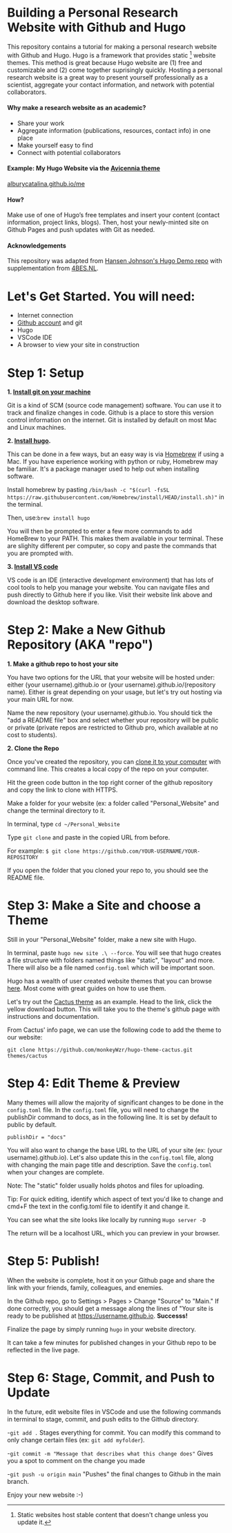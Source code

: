 # Building a Personal Research Website with Github and Hugo
This repository contains a tutorial for making a personal research website with Github and Hugo. Hugo is a framework that provides static [^1] website themes. This method is great because Hugo website are (1) free and customizable and (2) come together suprisingly quickly. Hosting a personal research website is a great way to present yourself professionally as a scientist, aggregate your contact information, and network with potential collaborators. 

[^1]: Static websites host stable content that doesn't change unless you update it.



#### Why make a research website as an academic?
- Share your work
- Aggregate information (publications, resources, contact info) in one place
- Make yourself easy to find
- Connect with potential collaborators


#### Example: My Hugo Website via the [Avicennia theme](https://github.com/hadisinaee/avicenna)
[alburycatalina.github.io/me](https://alburycatalina.github.io/me/)

#### How?
Make use of one of Hugo’s free templates and insert your content (contact information, project links, blogs). Then, host your newly-minted site on Github Pages and push updates with Git as needed. 

#### Acknowledgements
This repository was adapted from [Hansen Johnson's Hugo Demo repo](https://github.com/hansenjohnson/hugo-demo) with supplementation from  [4BES.NL](https://4bes.nl/2021/08/29/create-a-website-with-hugo-and-github-pages/). 




# Let's Get Started. You will need:
- Internet connection
- [Github account](https://github.com/) and git
- Hugo
- VSCode IDE
- A browser to view your site in construction


# Step 1: Setup
**1. [Install git on your machine](https://git-scm.com/book/en/v2/Getting-Started-Installing-Git)**

Git is a kind of SCM (source code management) software. You can use it to track and finalize changes in code. Github is a place to store this version control information on the internet. Git is installed by default on most Mac and Linux machines. 

**2. [Install hugo](https://gohugo.io/getting-started/installing/).**

This can be done in a few ways, but an easy way is via [Homebrew](https://brew.sh/) if using a Mac. If you have experience working with python or ruby, Homebrew may be familiar. It's a package manager used to help out when installing software. 

Install homebrew by pasting `/bin/bash -c "$(curl -fsSL https://raw.githubusercontent.com/Homebrew/install/HEAD/install.sh)"` in the terminal.
  
Then, use:`brew install hugo`
  
You will then be prompted to enter a few more commands to add HomeBrew to your PATH. This makes them available in your terminal. These are slighlty different per computer, so copy and paste the commands that you are prompted with. 
  
  
**3. [Install VS code](https://code.visualstudio.com/)**

VS code is an IDE (interactive development environment) that has lots of cool tools to help you manage your website. You can navigate files and push directly to Github here if you like. Visit their website link above and download the desktop software. 


# Step 2: Make a New Github Repository (AKA "repo") 

**1. Make a github repo to host your site**

You have two options for the URL that your website will be hosted under: either (your username).github.io or (your username).github.io/(repository name). Either is great depending on your usage, but let's try out hosting via your main URL for now. 
  
 Name the new repository (your username).github.io. You should tick the "add a README file" box and select whether your repository will be public or private (private repos are restricted to Github pro, which available at no cost to students). 
 
**2. Clone the Repo**

Once you've created the repository, you can [clone it to your computer](https://docs.github.com/en/repositories/creating-and-managing-repositories/cloning-a-repository) with command line. This creates a local copy of the repo on your computer. 
 
 Hit the green code button in the top right corner of the github repository and copy the link to clone with HTTPS.
 
 Make a folder for your website (ex: a folder called "Personal_Website" and change the terminal directory to it.
 
 In terminal, type `cd ~/Personal_Website`
 
 Type `git clone` and paste in the copied URL from before. 
 
 For example: `$ git clone https://github.com/YOUR-USERNAME/YOUR-REPOSITORY`
 
 If you open the folder that you cloned your repo to, you should see the README file. 
  
  
  
 # Step 3: Make a Site and choose a Theme

Still in your "Personal_Website" folder, make a new site with Hugo. 

In terminal, paste `hugo new site .\ --force`. You will see that hugo creates a file structure with folders named things like "static", "layout" and more. There will also be a file named `config.toml` which will be important soon. 



Hugo has a wealth of user created website themes that you can browse [here](https://themes.gohugo.io/). Most come with great guides on how to use them. 

Let's try out the [Cactus theme](https://themes.gohugo.io/themes/hugo-theme-cactus/) as an example. Head to the link, click the yellow download button. This will take you to the theme's github page with instructions and documentation. 

From Cactus' info page, we can use the following code to add the theme to our website:

`git clone https://github.com/monkeyWzr/hugo-theme-cactus.git themes/cactus`


# Step 4: Edit Theme & Preview


Many themes will allow the majority of significant changes to be done in the `config.toml` file.
In the `config.toml` file, you will need to change the publishDir command to docs, as in the following line. It is set by default to public by default. 

`publishDir = "docs"`

You will also want to change the base URL to the URL of your site (ex: (your username).github.io). Let's also update this in the `config.toml` file, along with changing the main page title and description. Save the `config.toml` when your changes are complete. 

Note: The "static" folder usually holds photos and files for uploading. 

Tip: For quick editing, identify which aspect of text you'd like to change and cmd+F the text in the config.toml file to identify it and change it. 

You can see what the site looks like locally by running  `Hugo server -D`

The return will be a localhost URL, which you can preview in your browser. 

# Step 5: Publish!

When the website is complete, host it on your Github page and share the link with your friends, family, colleagues, and enemies. 

In the Github repo, go to Settings > Pages > Change "Source" to "Main." If done correctly, you should get a message along the lines of "Your site is ready to be published at https://username.github.io. **Successs!**

Finalize the page by simply running `hugo` in your website directory. 

It can take a few minutes for published changes in your Github repo to be reflected in the live page. 


# Step 6: Stage, Commit, and Push to Update

In the future, edit website files in VSCode and use the following commands in terminal to stage, commit, and push  edits to the Github directory. 

-`git add .` Stages everything for commit. You can modify this command to only change certain files (ex: `git add myfolder`). 

-`git commit -m "Message that describes what this change does"` Gives you a spot to comment on the change you made

-`git push -u origin main` "Pushes" the final changes to Github in the main branch. 

Enjoy your new website :-)







